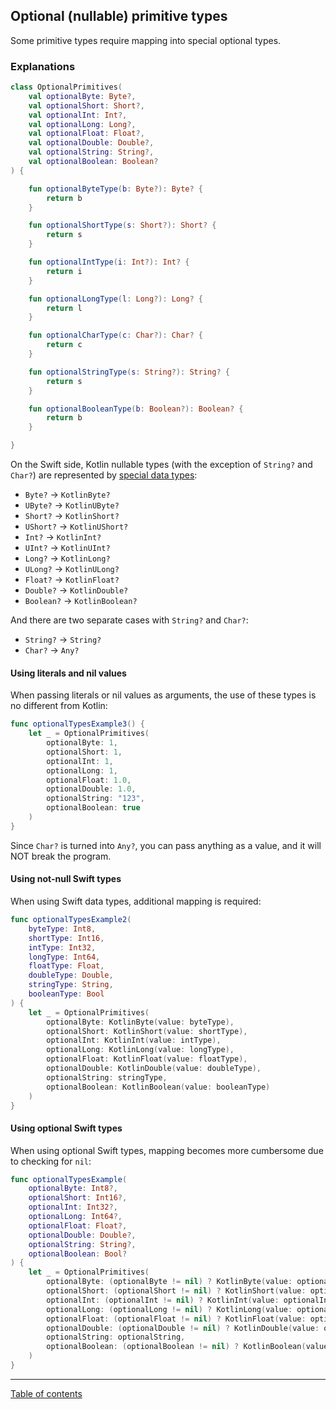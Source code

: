 ## Optional (nullable) primitive types

Some primitive types require mapping into special optional types.

### Explanations

```kotlin
class OptionalPrimitives(
    val optionalByte: Byte?,
    val optionalShort: Short?,
    val optionalInt: Int?,
    val optionalLong: Long?,
    val optionalFloat: Float?,
    val optionalDouble: Double?,
    val optionalString: String?,
    val optionalBoolean: Boolean?
) {

    fun optionalByteType(b: Byte?): Byte? {
        return b
    }

    fun optionalShortType(s: Short?): Short? {
        return s
    }

    fun optionalIntType(i: Int?): Int? {
        return i
    }

    fun optionalLongType(l: Long?): Long? {
        return l
    }

    fun optionalCharType(c: Char?): Char? {
        return c
    }

    fun optionalStringType(s: String?): String? {
        return s
    }

    fun optionalBooleanType(b: Boolean?): Boolean? {
        return b
    }

}
```

On the Swift side, Kotlin nullable types (with the exception of `String?` and `Char?`) are represented by [special data types](https://kotlinlang.org/docs/apple-framework.html#kotlin-numbers-and-nsnumber):

- `Byte?` -> `KotlinByte?`
- `UByte?` -> `KotlinUByte?`
- `Short?` -> `KotlinShort?`
- `UShort?` -> `KotlinUShort?`
- `Int?` -> `KotlinInt?`
- `UInt?` -> `KotlinUInt?`
- `Long?` -> `KotlinLong?`
- `ULong?` -> `KotlinULong?`
- `Float?` -> `KotlinFloat?`
- `Double?` -> `KotlinDouble?`
- `Boolean?` -> `KotlinBoolean?`

And there are two separate cases with `String?` and `Char?`:

- `String?` -> `String?`
- `Char?` -> `Any?`

#### Using literals and nil values

When passing literals or nil values as arguments, the use of these types is no different from Kotlin:

```swift
func optionalTypesExample3() {
    let _ = OptionalPrimitives(
        optionalByte: 1,
        optionalShort: 1,
        optionalInt: 1,
        optionalLong: 1,
        optionalFloat: 1.0,
        optionalDouble: 1.0,
        optionalString: "123",
        optionalBoolean: true
    )
}
```

Since `Char?` is turned into `Any?`, you can pass anything as a value, and it will NOT break the program.

#### Using not-null Swift types

When using Swift data types, additional mapping is required:

```swift
func optionalTypesExample2(
    byteType: Int8,
    shortType: Int16,
    intType: Int32,
    longType: Int64,
    floatType: Float,
    doubleType: Double,
    stringType: String,
    booleanType: Bool
) {
    let _ = OptionalPrimitives(
        optionalByte: KotlinByte(value: byteType),
        optionalShort: KotlinShort(value: shortType),
        optionalInt: KotlinInt(value: intType),
        optionalLong: KotlinLong(value: longType),
        optionalFloat: KotlinFloat(value: floatType),
        optionalDouble: KotlinDouble(value: doubleType),
        optionalString: stringType,
        optionalBoolean: KotlinBoolean(value: booleanType)
    )
}
```

#### Using optional Swift types

When using optional Swift types, mapping becomes more cumbersome due to checking for `nil`:

```swift
func optionalTypesExample(
    optionalByte: Int8?,
    optionalShort: Int16?,
    optionalInt: Int32?,
    optionalLong: Int64?,
    optionalFloat: Float?,
    optionalDouble: Double?,
    optionalString: String?,
    optionalBoolean: Bool?
) {
    let _ = OptionalPrimitives(
        optionalByte: (optionalByte != nil) ? KotlinByte(value: optionalByte!) : nil,
        optionalShort: (optionalShort != nil) ? KotlinShort(value: optionalShort!) : nil,
        optionalInt: (optionalInt != nil) ? KotlinInt(value: optionalInt!) : nil,
        optionalLong: (optionalLong != nil) ? KotlinLong(value: optionalLong!) : nil,
        optionalFloat: (optionalFloat != nil) ? KotlinFloat(value: optionalFloat!) : nil,
        optionalDouble: (optionalDouble != nil) ? KotlinDouble(value: optionalDouble!) : nil,
        optionalString: optionalString,
        optionalBoolean: (optionalBoolean != nil) ? KotlinBoolean(value: optionalBoolean!) : nil
    )
}
```

---
[Table of contents](/README.md)